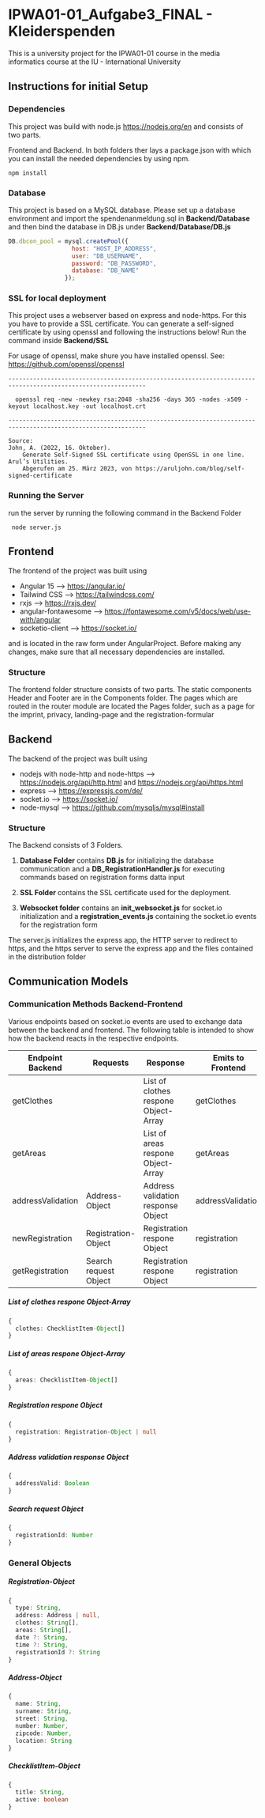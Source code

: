 # IPWA01-01_Aufgabe3_FINAL - Kleiderspenden

This is a university project for the IPWA01-01 course in the media informatics course at the IU - International University

## Instructions for initial Setup
### Dependencies
This project was build with node.js https://nodejs.org/en and consists of two parts. 

Frontend and Backend. In both folders ther lays a package.json with which you can install the needed
dependencies by using npm.

```
npm install
```

### Database
This project is based on a MySQL database. Please set up a database environment and import the spendenanmeldung.sql in **Backend/Database**
and then bind the database in DB.js under **Backend/Database/DB.js**

```javascript
DB.dbcon_pool = mysql.createPool({
                  host: "HOST_IP_ADDRESS",
                  user: "DB_USERNAME",
                  password: "DB_PASSWORD",
                  database: "DB_NAME"
                });


```

### SSL for local deployment
This project uses a webserver based on express and node-https. For this you have to provide a SSL certificate. You can generate 
a self-signed certificate by using openssl and following the instructions below! Run the command inside **Backend/SSL**

For usage of openssl, make shure you have installed openssl. See: https://github.com/openssl/openssl

```
-------------------------------------------------------------------------------------------------------------

  openssl req -new -newkey rsa:2048 -sha256 -days 365 -nodes -x509 -keyout localhost.key -out localhost.crt

-------------------------------------------------------------------------------------------------------------

Source:
John, A. (2022, 16. Oktober). 
    Generate Self-Signed SSL certificate using OpenSSL in one line. Arul’s Utilities. 
    Abgerufen am 25. März 2023, von https://aruljohn.com/blog/self-signed-certificate
```

### Running the Server
run the server by running the following command in the Backend Folder

```
 node server.js
``` 

## Frontend

The frontend of the project was built using 

- Angular 15          --> https://angular.io/
- Tailwind CSS        --> https://tailwindcss.com/
- rxjs                --> https://rxjs.dev/
- angular-fontawesome --> https://fontawesome.com/v5/docs/web/use-with/angular
- socketio-client     --> https://socket.io/

and is located in the raw form under AngularProject. Before making any changes, make sure that all necessary dependencies are installed.

### Structure

The frontend folder structure consists of two parts. The static components Header and Footer are in the Components folder. The pages which are routed in the router module are located the Pages folder, such as a page for the imprint, privacy, landing-page and the registration-formular

## Backend

The backend of the project was built using 

- nodejs with node-http and node-https --> https://nodejs.org/api/http.html and https://nodejs.org/api/https.html
- express --> https://expressjs.com/de/
- socket.io --> https://socket.io/
- node-mysql --> https://github.com/mysqljs/mysql#install

### Structure
The Backend consists of 3 Folders. 

1. **Database Folder** contains **DB.js** for initializing the database communication and a **DB_RegistrationHandler.js** for executing commands based on registration forms datta input

2. **SSL Folder** contains the SSL certificate used for the deployment.

3. **Websocket folder** contains an **init_websocket.js** for socket.io initialization and a **registration_events.js** containing the socket.io events for the registration form

The server.js initializes the express app, the HTTP server to redirect to https, and the https server to serve the express app and the files contained in the distribution folder

## Communication Models

### Communication Methods Backend-Frontend

Various endpoints based on socket.io events are used to exchange data between the backend and frontend. The following table is intended to show how the backend reacts in the respective endpoints.

| Endpoint Backend  | Requests             | Response                             |Emits to Frontend |
| ------------------|----------------------|--------------------------------------|------------------|
| getClothes        |                      | List of clothes respone Object-Array |getClothes        |
| getAreas          |                      | List of areas respone Object-Array   |getAreas          | 
| addressValidation |Address-Object        | Address validation response Object   |addressValidation |
| newRegistration   |Registration-Object   | Registration respone Object          |registration      |
| getRegistration   |Search request Object | Registration respone Object          |registration      |


##### List of clothes respone Object-Array
```ts
{
  clothes: ChecklistItem-Object[]
}
```

##### List of areas respone Object-Array
```ts
{
  areas: ChecklistItem-Object[]
}
```

##### Registration respone Object
```ts
{
  registration: Registration-Object | null
}
```

##### Address validation response Object
```ts
{
  addressValid: Boolean
}
```

##### Search request Object 
```ts
{
  registrationId: Number
}
```

### General Objects

##### Registration-Object
```ts
{
  type: String,
  address: Address | null,
  clothes: String[],
  areas: String[],
  date ?: String,
  time ?: String,
  registrationId ?: String
}
```

##### Address-Object
```ts
{
  name: String,
  surname: String,
  street: String,
  number: Number,
  zipcode: Number,
  location: String
}
```

##### ChecklistItem-Object
```ts
{
  title: String,
  active: boolean
}
```


